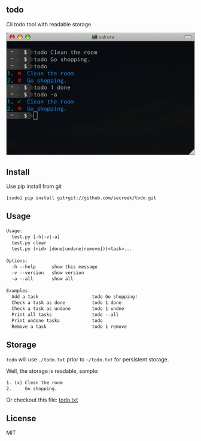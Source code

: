 todo
----

Cli todo tool with readable storage.

![screen-shot](screen-shot.png)

Install
-------

Use pip install from git

    [sudo] pip install git+git://github.com/secreek/todo.git

Usage
------

```
Usage:
  test.py [-h|-v|-a]
  test.py clear
  test.py (<id> [done|undone|remove])|<task>...

Options:
  -h --help      show this message
  -v --version   show version
  -a --all       show all

Examples:
  Add a task                    todo Go shopping!
  Check a task as done          todo 1 done
  Check a task as undone        todo 1 undne
  Print all tasks               todo --all
  Print undone tasks            todo
  Remove a task                 todo 1 remove
```

Storage
-------

`todo` will use `./todo.txt` prior to `~/todo.txt` for persistent storage.

Well, the storage is readable, sample:

```
1. (x) Clean the room
2.     Go shopping.
```

Or checkout this file: [todo.txt](todo.txt)


License
--------

MIT
